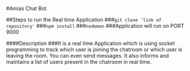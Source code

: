 #Amias Chat Bot

##Steps to run the Real time Application
###`git clone 'link of repository'`
###`npm install`
###`nodemon`
###Application will run on PORT 9000 

####Description
###It is a real time Application which is using socket programming to track which user is joining the chatroom or which user is leaving the room. You can even send messages. It also informs and maintains a list of users present in the chatroom in real time.
